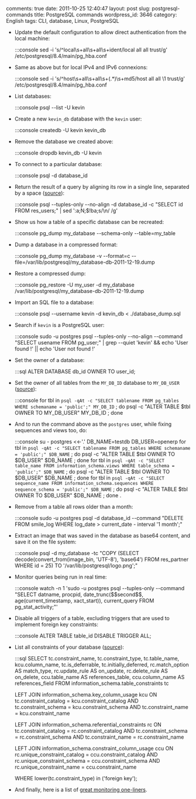 comments: true
date: 2011-10-25 12:40:47
layout: post
slug: postgresql-commands
title: PostgreSQL commands
wordpress_id: 3646
category: English
tags: CLI, database, Linux, PostgreSQL




  * Update the default configuration to allow direct authentication from the local machine:

    
    :::console
    sed -i 's/^local\s\+all\s\+all\s\+ident/local all all trust/g' /etc/postgresql/8.4/main/pg_hba.conf
    






  * Same as above but for local IPv4 and IPv6 connexions:

    
    :::console
    sed -i 's/^host\s\+all\s\+all\s\+\(.*\)\s\+md5/host all all \1 trust/g' /etc/postgresql/8.4/main/pg_hba.conf
    






  * List databases:

    
    :::console
    psql --list -U kevin
    






  * Create a new `kevin_db` database with the `kevin` user:

    
    :::console
    createdb -U kevin kevin_db 
    






  * Remove the database we created above:

    
    :::console
    dropdb kevin_db -U kevin
    






  * To connect to a particular database:

    
    :::console
    psql -d database_id
    






  * Return the result of a query by aligning its row in a single line, separated by a space ([source](http://stackoverflow.com/a/1252191)):

    
    :::console
    psql --tuples-only --no-align -d database_id -c "SELECT id FROM res_users;" | sed ':a;N;$!ba;s/\n/ /g'
    






  * Show us how a table of a specific database can be recreated:

    
    :::console
    pg_dump my_database --schema-only --table=my_table
    






  * Dump a database in a compressed format:

    
    :::console
    pg_dump my_database -v --format=c --file=/var/lib/postgresql/my_database-db-2011-12-19.dump
    






  * Restore a compressed dump:

    
    :::console
    pg_restore -U my_user -d my_database /var/lib/postgresql/my_database-db-2011-12-19.dump
    






  * Import an SQL file to a database:

    
    :::console
    psql --username kevin -d kevin_db < ./database_dump.sql
    






  * Search if `kevin` is a PostgreSQL user:

    
    :::console
    sudo -u postgres psql --tuples-only --no-align --command "SELECT usename FROM pg_user;" | grep --quiet 'kevin' && echo 'User found !' || echo 'User not found !'
    






  * Set the owner of a database:

    
    :::sql
    ALTER DATABASE db_id OWNER TO user_id;
    






  * Set the owner of all tables from the `MY_DB_ID` database to `MY_DB_USER` ([source](http://stackoverflow.com/questions/1348126/modify-owner-on-all-tables-simultaneously-in-postgresql)):

    
    :::console
    for tbl in `psql -qAt -c "SELECT tablename FROM pg_tables WHERE schemaname = 'public';" MY_DB_ID` ; do psql -c "ALTER TABLE $tbl OWNER TO MY_DB_USER" MY_DB_ID ; done
    






  * And to run the command above as the `postgres` user, while fixing sequences and views too, do:

    
    :::console
    su - postgres <<-'.'
        DB_NAME=testdb
        DB_USER=openerp
        for tbl in `psql -qAt -c "SELECT tablename FROM pg_tables WHERE schemaname = 'public';" $DB_NAME` ; do psql -c "ALTER TABLE $tbl OWNER TO $DB_USER" $DB_NAME ; done
        for tbl in `psql -qAt -c "SELECT table_name FROM information_schema.views WHERE table_schema = 'public';" $DB_NAME` ; do psql -c "ALTER TABLE $tbl OWNER TO $DB_USER" $DB_NAME ; done
        for tbl in `psql -qAt -c "SELECT sequence_name FROM information_schema.sequences WHERE sequence_schema = 'public';" $DB_NAME` ; do psql -c "ALTER TABLE $tbl OWNER TO $DB_USER" $DB_NAME ; done
    .
    






  * Remove from a table all rows older than a month:

    
    :::console
    sudo -u postgres psql -d database_id  --command "DELETE FROM smile_log WHERE log_date > current_date - interval '1 month';"
    






  * Extract an image that was saved in the database as base64 content, and save it on the file system:

    
    :::console
    psql -d my_database -tc "COPY (SELECT decode(convert_from(image_bin, 'UTF-8'), 'base64') FROM res_partner WHERE id = 25) TO '/var/lib/postgresql/logo.png';"
    






  * Monitor queries being run in real time:

    
    :::console
    watch -n 1 'sudo -u postgres psql --tuples-only --command "SELECT datname, procpid, date_trunc(\$\$second\$\$, age(current_timestamp, xact_start)), current_query FROM pg_stat_activity;"'
    






  * Disable all triggers of a table, excluding triggers that are used to implement foreign key constraints:

    
    :::console
    ALTER TABLE table_id DISABLE TRIGGER ALL;
    






  * List all constraints of your database ([source](http://solaimurugan.blogspot.com/2010/10/list-out-all-forien-key-constraints.html)):

    
    :::sql
    SELECT tc.constraint_name,
    tc.constraint_type,
    tc.table_name,
    kcu.column_name,
    tc.is_deferrable,
    tc.initially_deferred,
    rc.match_option AS match_type,
    rc.update_rule AS on_update,
    rc.delete_rule AS on_delete,
    ccu.table_name AS references_table,
    ccu.column_name AS references_field
    FROM information_schema.table_constraints tc
    
    LEFT JOIN information_schema.key_column_usage kcu
    ON tc.constraint_catalog = kcu.constraint_catalog
    AND tc.constraint_schema = kcu.constraint_schema
    AND tc.constraint_name = kcu.constraint_name
    
    LEFT JOIN information_schema.referential_constraints rc
    ON tc.constraint_catalog = rc.constraint_catalog
    AND tc.constraint_schema = rc.constraint_schema
    AND tc.constraint_name = rc.constraint_name
    
    LEFT JOIN information_schema.constraint_column_usage ccu
    ON rc.unique_constraint_catalog = ccu.constraint_catalog
    AND rc.unique_constraint_schema = ccu.constraint_schema
    AND rc.unique_constraint_name = ccu.constraint_name
    
    WHERE lower(tc.constraint_type) in ('foreign key');
    






  * And finally, here is a list of [great monitoring one-liners](http://linuxhow-tos.blogspot.com/2011/03/monitor-postgresql-with-queries.html).



